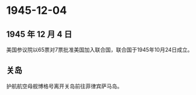 # 1945-12-04

## 1945 年 12 月 4 日

美国参议院以65票对7票批准美国加入联合国，联合国于1945年10月24日成立。

## 关岛

护航航空母舰博格号离开关岛前往菲律宾萨马岛。

